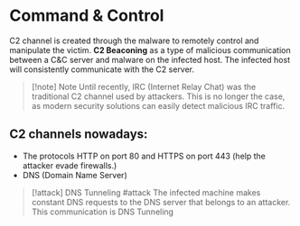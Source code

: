 # Command & Control

C2 channel is created through the malware to remotely control and manipulate the victim.
**C2 Beaconing** as a type of malicious communication between a C&C server and malware on the infected host. The infected host will consistently communicate with the C2 server.

> [!note] Note
> Until recently, IRC (Internet Relay Chat) was the traditional C2 channel used by attackers. This is no longer the case, as modern security solutions can easily detect malicious IRC traffic.

## C2 channels nowadays:

- The protocols HTTP on port 80 and HTTPS on port 443 (help the attacker evade firewalls.)
- DNS (Domain Name Server) 


> [!attack] DNS Tunneling #attack 
> The infected machine makes constant DNS requests to the DNS server that belongs to an attacker. This communication is DNS Tunneling

